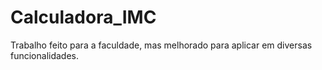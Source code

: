 # Calculadora_IMC
Trabalho feito para a faculdade, mas melhorado para aplicar em diversas funcionalidades.
